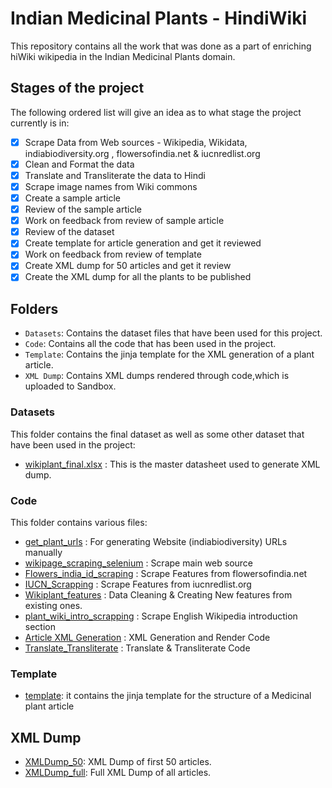 # Indian Medicinal Plants - HindiWiki

This repository contains all the work that was done as a part of enriching hiWiki wikipedia in the Indian Medicinal Plants domain.

## Stages of the project

The following ordered list will give an idea as to what stage the project currently is in:

- [x] Scrape Data from Web sources - Wikipedia, Wikidata, indiabiodiversity.org , flowersofindia.net & iucnredlist.org
- [x] Clean and Format the data
- [x] Translate and Transliterate the data to Hindi
- [x] Scrape image names from Wiki commons
- [x] Create a sample article
- [x] Review of the sample article
- [x] Work on feedback from review of sample article
- [x] Review of the dataset
- [x] Create template for article generation and get it reviewed
- [x] Work on feedback from review of template
- [x] Create XML dump for 50 articles and get it review
- [x] Create the XML dump for all the plants to be published

## Folders

- `Datasets`: Contains the dataset files that have been used for this project.
- `Code`: Contains all the code that has been used in the project.
- `Template`: Contains the jinja template for the XML generation of a plant article.
- `XML Dump`: Contains XML dumps rendered through code,which is uploaded to Sandbox.

### Datasets

This folder contains the final dataset as well as some other dataset that have been used in the project:
- [wikiplant_final.xlsx](./Datasets/wikiplant_final.xlsx) : This is the master datasheet used to generate XML dump.

### Code

This folder contains various files:

- [get_plant_urls](.Code/scrap/get_plant_urls.ipynb) : For generating Website (indiabiodiversity) URLs manually
- [wikipage_scraping_selenium](.Code/scrap/wikipage_scraping_selenium.ipynb) : Scrape main web source 
- [Flowers_india_id_scraping](.Code/scrap/Flowers_india_id_scraping.ipynb) : Scrape Features from flowersofindia.net
- [IUCN_Scrapping](.Code/scrap/IUCN_Scrapping.ipynb) : Scrape Features from iucnredlist.org
- [Wikiplant_features](.Code/scrap/Wikiplant_features.ipynb) : Data Cleaning & Creating New features from existing ones.
- [plant_wiki_intro_scrapping](.Code/scrap/plant_wiki_intro_scrapping.ipynb) : Scrape English Wikipedia introduction section
- [Article XML Generation](.Code/Article_XML_Generation.ipynb) : XML Generation and Render Code
- [Translate_Transliterate](.Code/Wikiplant_translate.ipynb) : Translate & Transliterate Code



### Template

- [template](./Template/wikiplant_template.j2): it contains the jinja template for the structure of a Medicinal plant article

## XML Dump

- [XMLDump_50](./XMLDump/wikiplant_hindi_50.xml): XML Dump of first 50 articles.
- [XMLDump_full](./XMLDump/wikiplant_hindi.xml): Full XML Dump of all articles.
